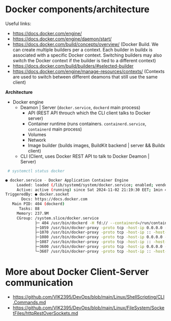 # Docker components/architecture

Useful links:
- https://docs.docker.com/engine/
- https://docs.docker.com/engine/daemon/start/
- https://docs.docker.com/build/concepts/overview/ (Docker Build. We can create multiple builders per a context. Each builder in buildx is associated with a specific Docker context. Switching builders may also switch the Docker context if the builder is tied to a different context)
- https://docs.docker.com/build/builders/#selected-builder
- https://docs.docker.com/engine/manage-resources/contexts/ (Contexts are used to switch between different deamons that still use the same client)

**Architecture**

- Docker engine
  - Deamon | Server (`docker.service`, `dockerd` main process)
    - API (REST API throuch which the CLI client talks to Docker server)
    - Container runtime (runs containers. `containerd.service`, `containerd` main process)
    - Volumes
    - Network
    - Image builder (builds images, BuildKit backend | server && Buildx client)
  - CLI (Client, uses Docker REST API to talk to Docker Deamon | Server)

```bash
 # systemctl status docker

● docker.service - Docker Application Container Engine
     Loaded: loaded (/lib/systemd/system/docker.service; enabled; vendor preset: enabled)
     Active: active (running) since Sat 2024-11-02 21:19:30 EET; 1min 42s ago
TriggeredBy: ● docker.socket
       Docs: https://docs.docker.com
   Main PID: 404 (dockerd)
      Tasks: 88
     Memory: 237.9M
     CGroup: /system.slice/docker.service
             ├─ 404 /usr/bin/dockerd -H fd:// --containerd=/run/containerd/containerd.sock
             ├─1059 /usr/bin/docker-proxy -proto tcp -host-ip 0.0.0.0 -host-port 3306 -container-ip 172.20.0.2 -container-port 3306
             ├─1070 /usr/bin/docker-proxy -proto tcp -host-ip :: -host-port 3306 -container-ip 172.20.0.2 -container-port 3306
             ├─1080 /usr/bin/docker-proxy -proto tcp -host-ip 0.0.0.0 -host-port 6379 -container-ip 172.18.0.2 -container-port 6379
             ├─1087 /usr/bin/docker-proxy -proto tcp -host-ip :: -host-port 6379 -container-ip 172.18.0.2 -container-port 6379
             ├─3600 /usr/bin/docker-proxy -proto tcp -host-ip 0.0.0.0 -host-port 3046 -container-ip 172.18.0.3 -container-port 80
             └─3607 /usr/bin/docker-proxy -proto tcp -host-ip :: -host-port 3046 -container-ip 172.18.0.3 -container-port 80
```

# More about Docker Client-Server communication

- https://github.com/VIK2395/DevOps/blob/main/Linux/ShellScripting/CLI.Commands.md
- https://github.com/VIK2395/DevOps/blob/main/Linux/FileSystem/SocketFiles/httpRestOverSockets.md
